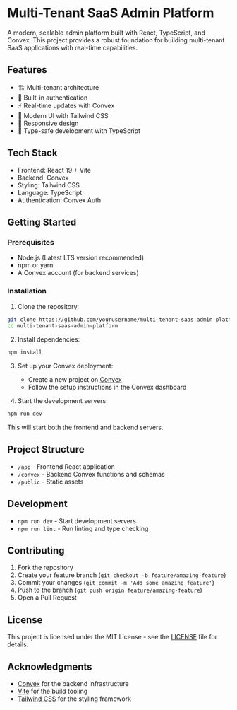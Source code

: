 # Multi-Tenant SaaS Admin Platform

A modern, scalable admin platform built with React, TypeScript, and Convex. This project provides a robust foundation for building multi-tenant SaaS applications with real-time capabilities.

## Features

- 🏗️ Multi-tenant architecture
- 🔐 Built-in authentication
- ⚡ Real-time updates with Convex
- 🎨 Modern UI with Tailwind CSS
- 📱 Responsive design
- 🔄 Type-safe development with TypeScript

## Tech Stack

- Frontend: React 19 + Vite
- Backend: Convex
- Styling: Tailwind CSS
- Language: TypeScript
- Authentication: Convex Auth

## Getting Started

### Prerequisites

- Node.js (Latest LTS version recommended)
- npm or yarn
- A Convex account (for backend services)

### Installation

1. Clone the repository:
```bash
git clone https://github.com/yourusername/multi-tenant-saas-admin-platform.git
cd multi-tenant-saas-admin-platform
```

2. Install dependencies:
```bash
npm install
```

3. Set up your Convex deployment:
   - Create a new project on [Convex](https://dashboard.convex.dev)
   - Follow the setup instructions in the Convex dashboard

4. Start the development servers:
```bash
npm run dev
```

This will start both the frontend and backend servers.

## Project Structure

- `/app` - Frontend React application
- `/convex` - Backend Convex functions and schemas
- `/public` - Static assets

## Development

- `npm run dev` - Start development servers
- `npm run lint` - Run linting and type checking

## Contributing

1. Fork the repository
2. Create your feature branch (`git checkout -b feature/amazing-feature`)
3. Commit your changes (`git commit -m 'Add some amazing feature'`)
4. Push to the branch (`git push origin feature/amazing-feature`)
5. Open a Pull Request

## License

This project is licensed under the MIT License - see the [LICENSE](LICENSE) file for details.

## Acknowledgments

- [Convex](https://convex.dev) for the backend infrastructure
- [Vite](https://vitejs.dev) for the build tooling
- [Tailwind CSS](https://tailwindcss.com) for the styling framework
